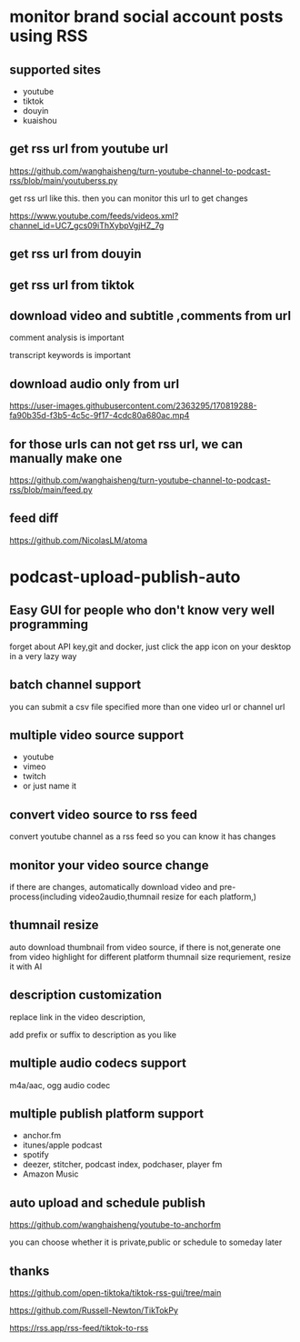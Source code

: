 # monitor brand social account posts using RSS


## supported sites

* youtube 
* tiktok 
* douyin 
* kuaishou

## get rss url from youtube  url 

https://github.com/wanghaisheng/turn-youtube-channel-to-podcast-rss/blob/main/youtuberss.py

get rss url like this. then you can monitor this url to get changes

https://www.youtube.com/feeds/videos.xml?channel_id=UC7_gcs09iThXybpVgjHZ_7g


## get rss url from douyin 


## get rss url from tiktok 




## download video and subtitle ,comments  from url 

comment analysis is important 

transcript keywords is important 


## download  audio only from url


https://user-images.githubusercontent.com/2363295/170819288-fa90b35d-f3b5-4c5c-9f17-4cdc80a680ac.mp4


## for those urls can not get rss url, we can manually make one 

https://github.com/wanghaisheng/turn-youtube-channel-to-podcast-rss/blob/main/feed.py


## feed diff 

https://github.com/NicolasLM/atoma

# podcast-upload-publish-auto



## Easy GUI for people who don't know very well programming 

forget about API key,git and docker, just click the app icon on your desktop in a very lazy way

## batch channel support
you can submit a csv file specified more than one video url or channel url


## multiple video  source support

* youtube
* vimeo
* twitch
* or just name it

## convert video source to rss feed

convert youtube channel as a rss feed so you can know it has changes

## monitor your video source change

if there are changes, automatically download video and pre-process(including video2audio,thumnail resize for each platform,)


## thumnail resize

auto download thumbnail from video source, if there is not,generate one from video highlight
for different platform thumnail size requriement, resize it with AI


## description customization

replace link in the video description,

add prefix or suffix to description as you like 
## multiple audio codecs support


  m4a/aac, ogg audio codec 
  
## multiple publish platform support  

* anchor.fm  
* itunes/apple podcast
* spotify
* deezer, stitcher, podcast index, podchaser, player fm 
* Amazon Music

## auto upload and schedule publish

https://github.com/wanghaisheng/youtube-to-anchorfm

you can choose whether it is private,public or schedule to someday later


## thanks 

https://github.com/open-tiktoka/tiktok-rss-gui/tree/main

https://github.com/Russell-Newton/TikTokPy

https://rss.app/rss-feed/tiktok-to-rss
